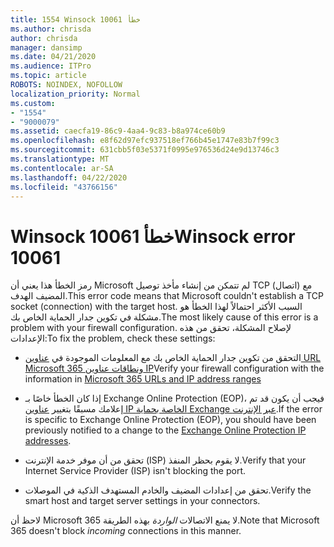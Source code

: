 ```yaml
---
title: 1554 Winsock خطأ 10061
ms.author: chrisda
author: chrisda
manager: dansimp
ms.date: 04/21/2020
ms.audience: ITPro
ms.topic: article
ROBOTS: NOINDEX, NOFOLLOW
localization_priority: Normal
ms.custom:
- "1554"
- "9000079"
ms.assetid: caecfa19-86c9-4aa4-9c83-b8a974ce60b9
ms.openlocfilehash: e8f62d97efc937518ef766b45e1747e83b7f99c3
ms.sourcegitcommit: 631cbb5f03e5371f0995e976536d24e9d13746c3
ms.translationtype: MT
ms.contentlocale: ar-SA
ms.lasthandoff: 04/22/2020
ms.locfileid: "43766156"
---
```

# <a name="winsock-error-10061"></a><span data-ttu-id="ff264-102">Winsock خطأ 10061</span><span class="sxs-lookup"><span data-stu-id="ff264-102">Winsock error 10061</span></span>

<span data-ttu-id="ff264-103">رمز الخطأ هذا يعني أن Microsoft لم تتمكن من إنشاء مأخذ توصيل TCP (اتصال) مع المضيف الهدف.</span><span class="sxs-lookup"><span data-stu-id="ff264-103">This error code means that Microsoft couldn't establish a TCP socket (connection) with the target host.</span></span> <span data-ttu-id="ff264-104">السبب الأكثر احتمالاً لهذا الخطأ هو مشكلة في تكوين جدار الحماية الخاص بك.</span><span class="sxs-lookup"><span data-stu-id="ff264-104">The most likely cause of this error is a problem with your firewall configuration.</span></span> <span data-ttu-id="ff264-105">لإصلاح المشكلة، تحقق من هذه الإعدادات:</span><span class="sxs-lookup"><span data-stu-id="ff264-105">To fix the problem, check these settings:</span></span>

- <span data-ttu-id="ff264-106">التحقق من تكوين جدار الحماية الخاص بك مع المعلومات الموجودة في [عناوين URL Microsoft 365 ونطاقات عناوين IP](https://docs.microsoft.com/office365/enterprise/urls-and-ip-address-ranges)</span><span class="sxs-lookup"><span data-stu-id="ff264-106">Verify your firewall configuration with the information in [Microsoft 365 URLs and IP address ranges](https://docs.microsoft.com/office365/enterprise/urls-and-ip-address-ranges)</span></span>

- <span data-ttu-id="ff264-107">إذا كان الخطأ خاصًا بـ Exchange Online Protection (EOP)، فيجب أن يكون قد تم إعلامك مسبقًا بتغيير [عناوين IP الخاصة بحماية Exchange عبر الإنترنت](https://docs.microsoft.com/office365/SecurityCompliance/eop/exchange-online-protection-ip-addresses).</span><span class="sxs-lookup"><span data-stu-id="ff264-107">If the error is specific to Exchange Online Protection (EOP), you should have been previously notified to a change to the [Exchange Online Protection IP addresses](https://docs.microsoft.com/office365/SecurityCompliance/eop/exchange-online-protection-ip-addresses).</span></span>

- <span data-ttu-id="ff264-108">تحقق من أن موفر خدمة الإنترنت (ISP) لا يقوم بحظر المنفذ.</span><span class="sxs-lookup"><span data-stu-id="ff264-108">Verify that your Internet Service Provider (ISP) isn't blocking the port.</span></span>

- <span data-ttu-id="ff264-109">تحقق من إعدادات المضيف والخادم المستهدف الذكية في الموصلات.</span><span class="sxs-lookup"><span data-stu-id="ff264-109">Verify the smart host and target server settings in your connectors.</span></span>

<span data-ttu-id="ff264-110">لاحظ أن Microsoft 365 لا يمنع الاتصالات *الواردة* بهذه الطريقة.</span><span class="sxs-lookup"><span data-stu-id="ff264-110">Note that Microsoft 365 doesn't block *incoming* connections in this manner.</span></span>
